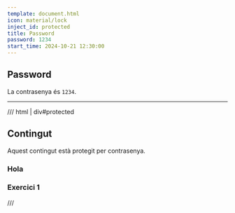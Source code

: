 ```yaml
---
template: document.html
icon: material/lock
inject_id: protected
title: Password
password: 1234
start_time: 2024-10-21 12:30:00
---
```


## Password
La contrasenya és `1234`.

---

/// html | div#protected
## Contingut
Aquest contingut està protegit per contrasenya.

### Hola
### Exercici 1
///
